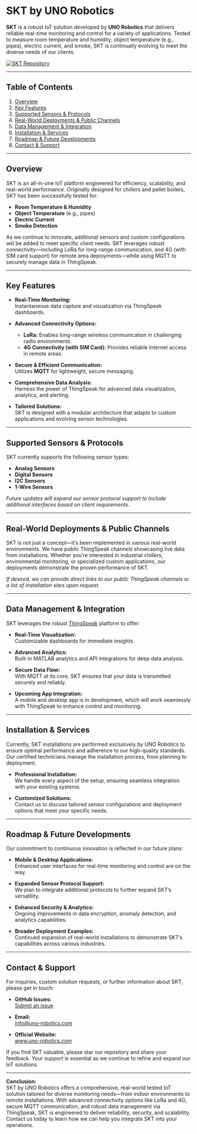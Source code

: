 # SKT by UNO Robotics

**SKT** is a robust IoT solution developed by **UNO Robotics** that delivers reliable real-time monitoring and control for a variety of applications. Tested to measure room temperature and humidity, object temperature (e.g., pipes), electric current, and smoke, SKT is continually evolving to meet the diverse needs of our clients.

[![SKT Repository](https://img.shields.io/badge/Repository-SKT-blue)](https://github.com/UNO-Robotics-AL/SKT)

---

## Table of Contents

1. [Overview](#overview)
2. [Key Features](#key-features)
3. [Supported Sensors & Protocols](#supported-sensors--protocols)
4. [Real-World Deployments & Public Channels](#real-world-deployments--public-channels)
5. [Data Management & Integration](#data-management--integration)
6. [Installation & Services](#installation--services)
7. [Roadmap & Future Developments](#roadmap--future-developments)
8. [Contact & Support](#contact--support)

---

## Overview

SKT is an all-in-one IoT platform engineered for efficiency, scalability, and real-world performance. Originally designed for chillers and pellet boilers, SKT has been successfully tested for:

- **Room Temperature & Humidity**
- **Object Temperature** (e.g., pipes)
- **Electric Current**
- **Smoke Detection**

As we continue to innovate, additional sensors and custom configurations will be added to meet specific client needs. SKT leverages robust connectivity—including LoRa for long-range communication, and 4G (with SIM card support) for remote area deployments—while using MQTT to securely manage data in ThingSpeak.

---

## Key Features

- **Real-Time Monitoring:**  
  Instantaneous data capture and visualization via ThingSpeak dashboards.

- **Advanced Connectivity Options:**  
  - **LoRa:** Enables long-range wireless communication in challenging radio environments.
  - **4G Connectivity (with SIM Card):** Provides reliable Internet access in remote areas.

- **Secure & Efficient Communication:**  
  Utilizes **MQTT** for lightweight, secure messaging.

- **Comprehensive Data Analysis:**  
  Harness the power of ThingSpeak for advanced data visualization, analytics, and alerting.

- **Tailored Solutions:**  
  SKT is designed with a modular architecture that adapts to custom applications and evolving sensor technologies.

---

## Supported Sensors & Protocols

SKT currently supports the following sensor types:

- **Analog Sensors**
- **Digital Sensors**
- **I2C Sensors**
- **1-Wire Sensors**

*Future updates will expand our sensor protocol support to include additional interfaces based on client requirements.*

---

## Real-World Deployments & Public Channels

SKT is not just a concept—it’s been implemented in various real-world environments. We have public ThingSpeak channels showcasing live data from installations. Whether you’re interested in industrial chillers, environmental monitoring, or specialized custom applications, our deployments demonstrate the proven performance of SKT.

*If desired, we can provide direct links to our public ThingSpeak channels or a list of installation sites upon request.*

---

## Data Management & Integration

SKT leverages the robust [ThingSpeak](https://thingspeak.com/) platform to offer:

- **Real-Time Visualization:**  
  Customizable dashboards for immediate insights.

- **Advanced Analytics:**  
  Built-in MATLAB analytics and API integrations for deep data analysis.

- **Secure Data Flow:**  
  With MQTT at its core, SKT ensures that your data is transmitted securely and reliably.

- **Upcoming App Integration:**  
  A mobile and desktop app is in development, which will work seamlessly with ThingSpeak to enhance control and monitoring.

---

## Installation & Services

Currently, SKT installations are performed exclusively by UNO Robotics to ensure optimal performance and adherence to our high-quality standards. Our certified technicians manage the installation process, from planning to deployment.

- **Professional Installation:**  
  We handle every aspect of the setup, ensuring seamless integration with your existing systems.
  
- **Customized Solutions:**  
  Contact us to discuss tailored sensor configurations and deployment options that meet your specific needs.

---

## Roadmap & Future Developments

Our commitment to continuous innovation is reflected in our future plans:

- **Mobile & Desktop Applications:**  
  Enhanced user interfaces for real-time monitoring and control are on the way.

- **Expanded Sensor Protocol Support:**  
  We plan to integrate additional protocols to further expand SKT’s versatility.

- **Enhanced Security & Analytics:**  
  Ongoing improvements in data encryption, anomaly detection, and analytics capabilities.

- **Broader Deployment Examples:**  
  Continued expansion of real-world installations to demonstrate SKT’s capabilities across various industries.

---

## Contact & Support

For inquiries, custom solution requests, or further information about SKT, please get in touch:

- **GitHub Issues:**  
  [Submit an issue](https://github.com/UNO-Robotics-AL/SKT/issues)

- **Email:**  
  [info@uno-robotics.com](mailto:info@uno-robotics.com)

- **Official Website:**  
  *www.uno-robotics.com*

If you find SKT valuable, please star our repository and share your feedback. Your support is essential as we continue to refine and expand our IoT solutions.

---

**Conclusion:**  
SKT by UNO Robotics offers a comprehensive, real-world tested IoT solution tailored for diverse monitoring needs—from indoor environments to remote installations. With advanced connectivity options like LoRa and 4G, secure MQTT communication, and robust data management via ThingSpeak, SKT is engineered to deliver reliability, security, and scalability. Contact us today to learn how we can help you integrate SKT into your operations.

